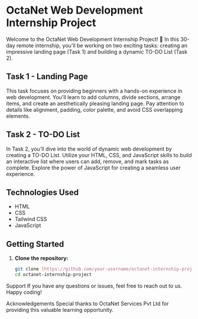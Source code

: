 # OctaNet Web Development Internship Project

Welcome to the OctaNet Web Development Internship Project! 🚀 In this 30-day remote internship, you'll be working on two exciting tasks: creating an impressive landing page (Task 1) and building a dynamic TO-DO List (Task 2).

## Task 1 - Landing Page

This task focuses on providing beginners with a hands-on experience in web development. You'll learn to add columns, divide sections, arrange items, and create an aesthetically pleasing landing page. Pay attention to details like alignment, padding, color palette, and avoid CSS overlapping elements.

## Task 2 - TO-DO List

In Task 2, you'll dive into the world of dynamic web development by creating a TO-DO List. Utilize your HTML, CSS, and JavaScript skills to build an interactive list where users can add, remove, and mark tasks as complete. Explore the power of JavaScript for creating a seamless user experience.

## Technologies Used

- HTML
- CSS
- Tailwind CSS
- JavaScript

## Getting Started

1. **Clone the repository:**
   ```bash
   git clone [https://github.com/your-username/octanet-internship-project.git](https://github.com/Rahamatullamandal2005/OCTANET_DECEMBER.git)https://github.com/Rahamatullamandal2005/OCTANET_DECEMBER.git]
   cd octanet-internship-project


Support
If you have any questions or issues, feel free to reach out to us. Happy coding!

Acknowledgements
Special thanks to OctaNet Services Pvt Ltd for providing this valuable learning opportunity.

